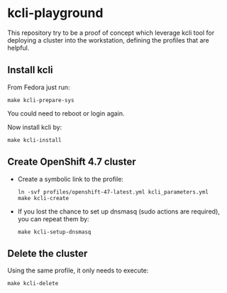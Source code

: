 # kcli-playground

This repository try to be a proof of concept which leverage kcli tool for
deploying a cluster into the workstation, defining the profiles that are
helpful.

## Install kcli

From Fedora just run:

```shell
make kcli-prepare-sys
```

You could need to reboot or login again.

Now install kcli by:

```shell
make kcli-install
```

## Create OpenShift 4.7 cluster

- Create a symbolic link to the profile:

  ```shell
  ln -svf profiles/openshift-47-latest.yml kcli_parameters.yml
  make kcli-create
  ```

- If you lost the chance to set up dnsmasq (sudo actions are required),
  you can repeat them by:

  ```shell
  make kcli-setup-dnsmasq
  ```

## Delete the cluster

Using the same profile, it only needs to execute:

```shell
make kcli-delete
```
